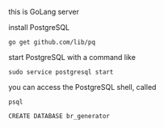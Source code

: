 this is GoLang server

install PostgreSQL

```
go get github.com/lib/pq
```

start PostgreSQL with a command like

```
sudo service postgresql start
```

you can access the PostgreSQL shell, called

```
psql
```

```
CREATE DATABASE br_generator
```
